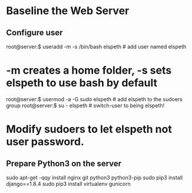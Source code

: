 Baseline the Web Server
=======================
## Configure user

root@server:$ useradd -m -s /bin/bash elspeth # add user named elspeth
# -m creates a home folder, -s sets elspeth to use bash by default

root@server:$ usermod -a -G sudo elspeth # add elspeth to the sudoers group 
root@server:$ su - elspeth # switch-user to being elspeth!

# Modify sudoers to let elspeth not user password.


## Prepare Python3 on the server
sudo apt-get -qqy install nginx git python3 python3-pip
sudo pip3 install django==1.8.4
sudo pip3 install virtualenv gunicorn